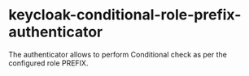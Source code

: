 # keycloak-conditional-role-prefix-authenticator

The authenticator allows to perform Conditional check as per the configured role PREFIX. 
